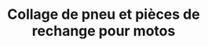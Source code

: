 ---
title: "Collage de pneu et pièces de rechange pour motos"
url: /kayes/collage-de-pneu-et-pieces-de-rechange-pour-motos/
shop: pneus
---